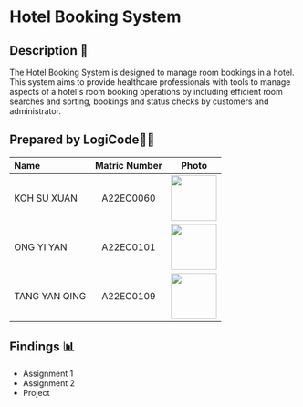 # Hotel Booking System

## Description 📝

The Hotel Booking System is designed to manage room bookings in a hotel. This system aims to provide healthcare professionals with tools to manage aspects of a hotel's room booking operations by including efficient room searches and sorting, bookings and status checks by customers and administrator.

## Prepared by LogiCode🧑‍💻

| Name             | Matric Number | Photo                                                         |
| :---------------- | :-------------: | :------------------------------------------------------------: |
| KOH SU XUAN   | A22EC0060        | <img src="https://avatars.githubusercontent.com/u/128119778?v=4" width=80px, height=80px>     |
| ONG YI YAN       | A22EC0101        | <img src="https://avatars.githubusercontent.com/u/128159572?v=4" width=80px, height=80px>         |
| TANG YAN QING       | A22EC0109        | <img src="https://avatars.githubusercontent.com/u/128120717?v=4" width=80px, height=80px>         |


## Findings 📊

- Assignment 1
- Assignment 2
- Project


